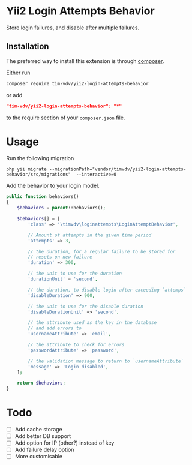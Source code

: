 Yii2 Login Attempts Behavior
========================

Store login failures, and disable after multiple failures.

Installation
------------
The preferred way to install this extension is through [composer](http://getcomposer.org/download/).

Either run
```sh
composer require tim-vdv/yii2-login-attempts-behavior
```
or add
```json
"tim-vdv/yii2-login-attempts-behavior": "*"
```
to the require section of your `composer.json` file.

Usage
=====
Run the following migration

    php yii migrate --migrationPath="vendor/timvdv/yii2-login-attempts-behavior/src/migrations"  --interactive=0

Add the behavior to your login model.

```php
public function behaviors()
{
    $behaviors = parent::behaviors();

    $behaviors[] = [
        'class' => '\timvdv\loginattempts\LoginAttemptBehavior',

        // Amount of attempts in the given time period
        'attempts' => 3,

        // the duration, for a regular failure to be stored for
        // resets on new failure
        'duration' => 300,

        // the unit to use for the duration
        'durationUnit' = 'second',

        // the duration, to disable login after exceeding `attemps`
        'disableDuration' => 900,

        // the unit to use for the disable duration
        'disableDurationUnit' => 'second',

        // the attribute used as the key in the database
        // and add errors to
        'usernameAttribute' => 'email',

        // the attribute to check for errors
        'passwordAttribute' => 'password',

        // the validation message to return to `usernameAttribute`
        'message' => 'Login disabled',
    ];

    return $behaviors;
}
```

Todo
====

- [ ] Add cache storage
- [ ] Add better DB support
- [ ] Add option for IP (other?) instead of key
- [ ] Add failure delay option
- [ ] More customisable
